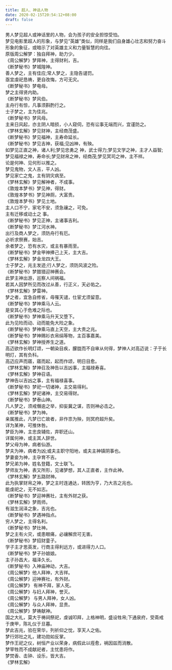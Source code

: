 ```yaml
---
title: 超人、神话人物
date: 2020-02-15T20:54:12+08:00
draft: false
---
```


男人梦见超人或神话里的人物，会为孩子的安全担惊受怕。<br>
梦见电影里超人的形象，与梦见“英雄”类似，同样是我们自身雄心壮志和努力奋斗形象的象征，或暗示了对英雄主义和力量智慧的向往。<br>
原版周公解梦：独自拜神，助力少。<br>
《周公解梦》梦拜神，主得财利，吉。<br>
《断梦秘书》梦城隍神。<br>
善人梦之，主有佳应;常人梦之，主隐告谴罚。<br>
亟宜虔祀恳祷，更自改悔，方可无灾。<br>
《断梦秘书》梦电母。<br>
梦之主得贤内助。<br>
《断梦秘书》梦风伯。<br>
主舟行有惊，凡事须斟酌行之。<br>
士子梦之，主为佳兆。<br>
《断梦秘书》梦风母。<br>
主来日风起，亦主阴人暗损，小人窥伺，恐有讼事无端而兴，宜谨防之。<br>
《梦林玄解》梦见财神，主经商茂盛。<br>
《断梦秘书》梦见福神，主寿命延长。<br>
《断梦秘书》梦见吉神，获福;见凶神，有殃。<br>
如梦见正直之神，诸人利;梦见忠勇之 神，武士得力;梦见文学之神，主才人益智;梦见福禄之神，寿命长;梦见财帛之神，经商茂;梦见冥司之神，主不祥。<br>
论是何神、见何形以推之。<br>
梦见鬼物，文人吉，平人凶。<br>
梦见家亡之鬼，主有阴灾病至。<br>
《梦林玄解》梦见解神者，不成事。<br>
《敦煌本梦书》梦见神，得财。<br>
《敦煌本梦书》梦见神厕，大富贵。<br>
《敦煌本梦书》梦见土地。<br>
主人口不宁，家宅不安，须急禳之，可免。<br>
主有迁移或动土之 事。<br>
《断梦秘书》梦见正神，主诸事吉利。<br>
《断梦秘书》梦江河水神。<br>
出行及商人梦之，须防舟行有厄。<br>
必祈求祭赛，始吉。<br>
余者梦之，恐有水灾，或主有暴雨至。<br>
《断梦秘书》梦金甲神捧己上天，主大吉。<br>
《梦林玄解》梦金龙四大王。<br>
士子梦之，兆主发迹;行人梦之，须防风波之险。<br>
《断梦秘书》梦腊猎迎神赛会。<br>
此梦主神出游，巡察人间祸福。<br>
若其人因梦所见而改过从善，行正义，天必佑之。<br>
《梦林玄解》梦雷神。<br>
梦之者，宜急自修省，毋罹天谴，仕宦尤须留意。<br>
《断梦秘书》梦神乘马人云。<br>
是安其心于危难之际也。<br>
《断梦秘书》梦神乘马升天又堕下。<br>
此为见险而动、动而能免大险之象。<br>
《断梦秘书》梦神乘马直上天空，主大贵之兆。<br>
《断梦秘书》梦神赐衫衣帛绢等物，主百事嘉美。<br>
《梦林玄解》梦神授养生之道。<br>
高迈欲作长明灯颂，一朝染目疾，朦胧而不自审从何得，梦神人对高迈说：子于长明灯，其有负科。<br>
高迈应声而寤，寤而起，起而作颂，明日目愈。<br>
《梦林玄解》梦神召及神告以吉凶事，主福禄寿喜。<br>
《梦林玄解》梦神召语。<br>
梦神告以吉凶之事，主有福禄喜事。<br>
《断梦秘书》梦祀一切诸神，主交易得利。<br>
《梦林玄解》梦祀诸神，主交易得财。<br>
《断梦秘书》梦泰山神。<br>
凡人梦之，须戒僭逾之举，抑妄冀之谋，否则神必击之。<br>
《断梦秘书》梦为神。<br>
亲属推此，凡梦已亡故者，非作祟为殃，则冥府超升矣。<br>
详为某神，可推休咎。<br>
梦臣为神，主忠良辅佐，弃职还山。<br>
详属何神，或主其人辞世。<br>
梦父母为神，病者仙游。<br>
梦夫为神，病者为凶;或夫主职守阳地，或夫主神镇阴事也。<br>
梦妻妾为神，主孕育不吉。<br>
梦兄弟为神，姓名登籍，文士联飞。<br>
梦师友为神，表又所形，见诸梦想，其人正直者，主作此神。<br>
《梦林玄解》梦五路财神。<br>
此为执掌财帛之神，梦之主时连通达，转困为亨，乃大吉之兆也。<br>
能虔祀之，无不如志。<br>
《断梦秘书》梦迎神赛社，主有外财之获。<br>
《梦林玄解》梦雨师。<br>
有滋生润泽之象，吉兆也。<br>
《断梦秘书》梦遇神指点。<br>
穷人梦之，主得名利。<br>
《断梦秘书》梦灶神。<br>
梦之主有火灾，或患眼痛，必禳解庶可无害。<br>
《断梦秘书》梦招财童子。<br>
学子主才思英发，行商主得利远方，或进得力人口。<br>
《断梦秘书》梦子孙娘娘。<br>
主子孙昌大，福泽久长。<br>
《断梦秘书》入神庙神动，大吉。<br>
《周公解梦》他人拜神，大吉祥。<br>
《周公解梦》迎神赛社，有外财。<br>
《周公解梦》 有神不拜，家人死。<br>
《周公解梦》与妇人拜神，誉灭。<br>
《周公解梦》 与男人拜神，女人凶。<br>
《周公解梦》与众人拜神，显贵。<br>
《周公解梦》梦祷献神。<br>
国之大礼，莫大于祷祠祭祀，虔诚叩拜，上格神明，盛设牲帛;下通泉府，受斋戒于庚甲，陈礼仪于旦暮。<br>
梦此吉兆，验在荣华，列祈仰之忱，享天人之佑。<br>
梦行郊社之礼，建功勋如反掌。<br>
梦作王祀之仪，树恒产业以荣身，病假此以痊愈，祸因兹而消散。<br>
梦宰牲而不成献祀者，主忧患将作。<br>
梦焚香、击钟、设乐，皆大吉。<br>
《梦林玄解》
